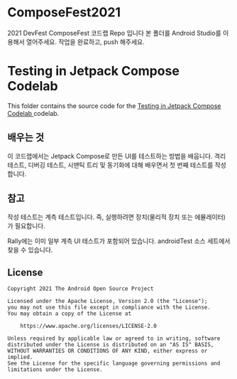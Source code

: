 # ComposeFest2021
2021 DevFest ComposeFest 코드랩 Repo 입니다
본 폴더를 Android Studio를 이용해서 열어주세요.
작업을 완료하고, push 해주세요.

# Testing in Jetpack Compose Codelab

This folder contains the source code for the
[Testing in Jetpack Compose Codelab ](https://developer.android.com/codelabs/jetpack-compose-testing)
codelab.

## 배우는 것

이 코드랩에서는 Jetpack Compose로 만든 UI를 테스트하는 방법을 배웁니다. 격리 테스트, 디버깅 테스트, 시맨틱 트리 및 동기화에 대해 배우면서 첫 번째 테스트를 작성합니다.


## 참고

작성 테스트는 계측 테스트입니다. 즉, 실행하려면 장치(물리적 장치 또는 에뮬레이터)가 필요합니다.

Rally에는 이미 일부 계측 UI 테스트가 포함되어 있습니다. androidTest 소스 세트에서 찾을 수 있습니다.

## License
```
Copyright 2021 The Android Open Source Project

Licensed under the Apache License, Version 2.0 (the "License");
you may not use this file except in compliance with the License.
You may obtain a copy of the License at

    https://www.apache.org/licenses/LICENSE-2.0

Unless required by applicable law or agreed to in writing, software
distributed under the License is distributed on an "AS IS" BASIS,
WITHOUT WARRANTIES OR CONDITIONS OF ANY KIND, either express or implied.
See the License for the specific language governing permissions and
limitations under the License.
```
